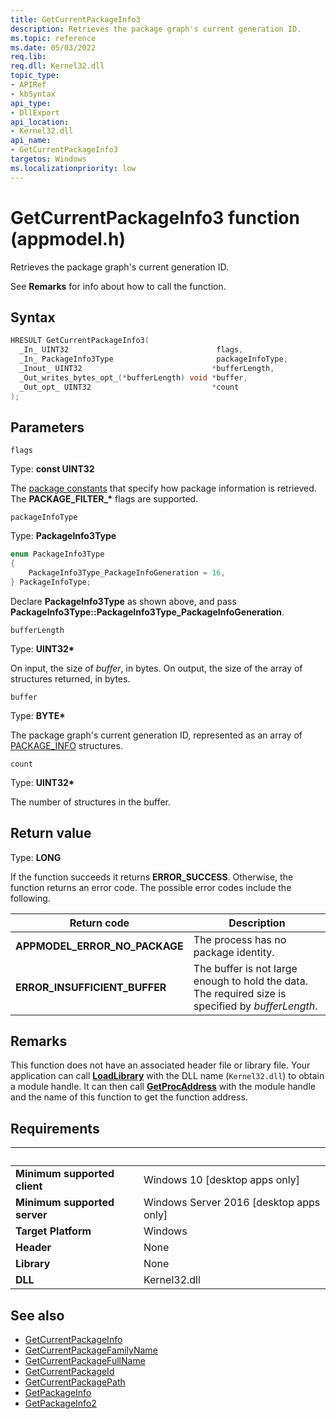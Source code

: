 ```yaml
---
title: GetCurrentPackageInfo3
description: Retrieves the package graph's current generation ID.
ms.topic: reference
ms.date: 05/03/2022
req.lib: 
req.dll: Kernel32.dll
topic_type:
- APIRef
- kbSyntax
api_type:
- DllExport
api_location:
- Kernel32.dll
api_name:
- GetCurrentPackageInfo3
targetos: Windows
ms.localizationpriority: low
---
```


# GetCurrentPackageInfo3 function (appmodel.h)

Retrieves the package graph's current generation ID.

See **Remarks** for info about how to call the function.

## Syntax

```cpp
HRESULT GetCurrentPackageInfo3(
  _In_ UINT32                                 flags,
  _In_ PackageInfo3Type                       packageInfoType,
  _Inout_ UINT32                             *bufferLength,
  _Out_writes_bytes_opt_(*bufferLength) void *buffer,
  _Out_opt_ UINT32                           *count
);
```

## Parameters

`flags`

Type: **const UINT32**

The [package constants](/windows/desktop/appxpkg/package-constants) that specify how package information is retrieved. The **PACKAGE_FILTER_\*** flags are supported.

`packageInfoType`

Type: **PackageInfo3Type**

```cpp
enum PackageInfo3Type
{
	PackageInfo3Type_PackageInfoGeneration = 16,
} PackageInfoType;
```

Declare **PackageInfo3Type** as shown above, and pass **PackageInfo3Type::PackageInfo3Type_PackageInfoGeneration**.

`bufferLength`

Type: **UINT32\***

On input, the size of <i>buffer</i>, in bytes. On output, the size of the array of structures returned, in bytes.

`buffer`

Type: **BYTE\***

The package graph's current generation ID, represented as an array of <a href="/windows/win32/api/appmodel/ns-appmodel-package_info">PACKAGE_INFO</a> structures.

`count`

Type: **UINT32\***

The number of structures in the buffer.

## Return value

Type: **LONG**

If the function succeeds it returns **ERROR_SUCCESS**. Otherwise, the function returns an error code. The possible error codes include the following.

|Return code|Description|
|-|-|
|**APPMODEL_ERROR_NO_PACKAGE**|The process has no package identity.|
|**ERROR_INSUFFICIENT_BUFFER**|The buffer is not large enough to hold the data. The required size is specified  by <i>bufferLength</i>.|

## Remarks

This function does not have an associated header file or library file. Your application can call [**LoadLibrary**](/windows/win32/api/libloaderapi/nf-libloaderapi-loadlibrarya) with the DLL name (`Kernel32.dll`) to obtain a module handle. It can then call [**GetProcAddress**](/windows/win32/api/libloaderapi/nf-libloaderapi-getprocaddress) with the module handle and the name of this function to get the function address.

## Requirements

| &nbsp; | &nbsp; |
| ---- |:---- |
| **Minimum supported client** | Windows 10 [desktop apps only] |
| **Minimum supported server** | Windows Server 2016 [desktop apps only] |
| **Target Platform** | Windows |
| **Header** | None |
| **Library** | None |
| **DLL** | Kernel32.dll |

## See also

* [GetCurrentPackageInfo](/windows/win32/api/appmodel/nf-appmodel-getcurrentpackageinfo.md)
* [GetCurrentPackageFamilyName](/windows/win32/api/appmodel/nf-appmodel-getcurrentpackagefamilyname)
* [GetCurrentPackageFullName](/windows/win32/api/appmodel/nf-appmodel-getcurrentpackagefullname)
* [GetCurrentPackageId](/windows/win32/api/appmodel/nf-appmodel-getcurrentpackageid)
* [GetCurrentPackagePath](/windows/win32/api/appmodel/nf-appmodel-getcurrentpackagepath)
* [GetPackageInfo](/windows/win32/api/appmodel/nf-appmodel-getpackageinfo)
* [GetPackageInfo2](/windows/win32/api/appmodel/nf-appmodel-getpackageinfo2.md)
